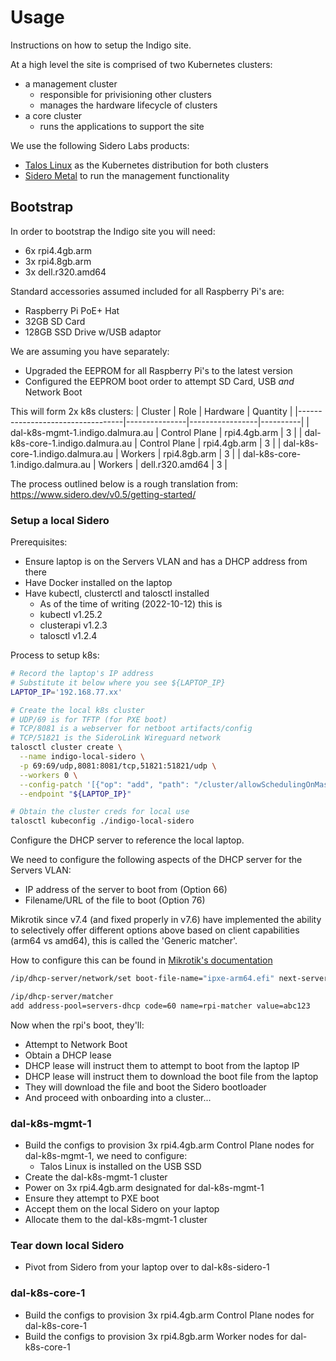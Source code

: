 # Usage

Instructions on how to setup the Indigo site.

At a high level the site is comprised of two Kubernetes clusters:
* a management cluster
  * responsible for privisioning other clusters
  * manages the hardware lifecycle of clusters
* a core cluster
  * runs the applications to support the site

We use the following Sidero Labs products:
* [Talos Linux](https://www.talos.dev/) as the Kubernetes distribution for both clusters
* [Sidero Metal](https://www.sidero.dev/) to run the management functionality

## Bootstrap

In order to bootstrap the Indigo site you will need:
* 6x rpi4.4gb.arm
* 3x rpi4.8gb.arm
* 3x dell.r320.amd64

Standard accessories assumed included for all Raspberry Pi's are:
* Raspberry Pi PoE+ Hat
* 32GB SD Card
* 128GB SSD Drive w/USB adaptor

We are assuming you have separately:
* Upgraded the EEPROM for all Raspberry Pi's to the latest version
* Configured the EEPROM boot order to attempt SD Card, USB *and* Network Boot

This will form 2x k8s clusters:
| Cluster                          | Role          | Hardware        | Quantity |
|----------------------------------|---------------|-----------------|----------|
| dal-k8s-mgmt-1.indigo.dalmura.au | Control Plane | rpi4.4gb.arm    |        3 |
| dal-k8s-core-1.indigo.dalmura.au | Control Plane | rpi4.4gb.arm    |        3 |
| dal-k8s-core-1.indigo.dalmura.au | Workers       | rpi4.8gb.arm    |        3 |
| dal-k8s-core-1.indigo.dalmura.au | Workers       | dell.r320.amd64 |        3 |

The process outlined below is a rough translation from: https://www.sidero.dev/v0.5/getting-started/

### Setup a local Sidero

Prerequisites:
* Ensure laptop is on the Servers VLAN and has a DHCP address from there
* Have Docker installed on the laptop
* Have kubectl, clusterctl and talosctl installed
  * As of the time of writing (2022-10-12) this is
  * kubectl v1.25.2
  * clusterapi v1.2.3
  * talosctl v1.2.4

Process to setup k8s:
```bash
# Record the laptop's IP address
# Substitute it below where you see ${LAPTOP_IP}
LAPTOP_IP='192.168.77.xx'

# Create the local k8s cluster
# UDP/69 is for TFTP (for PXE boot)
# TCP/8081 is a webserver for netboot artifacts/config
# TCP/51821 is the SideroLink Wireguard network
talosctl cluster create \
  --name indigo-local-sidero \
  -p 69:69/udp,8081:8081/tcp,51821:51821/udp \
  --workers 0 \
  --config-patch '[{"op": "add", "path": "/cluster/allowSchedulingOnMasters", "value": true}]' \
  --endpoint "${LAPTOP_IP}"

# Obtain the cluster creds for local use
talosctl kubeconfig ./indigo-local-sidero
```

Configure the DHCP server to reference the local laptop.

We need to configure the following aspects of the DHCP server for the Servers VLAN:
* IP address of the server to boot from (Option 66)
* Filename/URL of the file to boot (Option 76)

Mikrotik since v7.4 (and fixed properly in v7.6) have implemented the ability to selectively offer different options above based on client capabilities (arm64 vs amd64), this is called the 'Generic matcher'.

How to configure this can be found in [Mikrotik's documentation](https://help.mikrotik.com/docs/display/ROS/DHCP#DHCP-Genericmatcher)

```bash
/ip/dhcp-server/network/set boot-file-name="ipxe-arm64.efi" next-server="${LAPTOP_IP}" [find name="servers-dhcp"]

/ip/dhcp-server/matcher
add address-pool=servers-dhcp code=60 name=rpi-matcher value=abc123
```

Now when the rpi's boot, they'll:
* Attempt to Network Boot
* Obtain a DHCP lease
* DHCP lease will instruct them to attempt to boot from the laptop IP
* DHCP lease will instruct them to download the boot file from the laptop
* They will download the file and boot the Sidero bootloader
* And proceed with onboarding into a cluster...

### dal-k8s-mgmt-1

* Build the configs to provision 3x rpi4.4gb.arm Control Plane nodes for dal-k8s-mgmt-1, we need to configure:
  * Talos Linux is installed on the USB SSD
* Create the dal-k8s-mgmt-1 cluster
* Power on 3x rpi4.4gb.arm designated for dal-k8s-mgmt-1
* Ensure they attempt to PXE boot
* Accept them on the local Sidero on your laptop
* Allocate them to the dal-k8s-mgmt-1 cluster

### Tear down local Sidero

* Pivot from Sidero from your laptop over to dal-k8s-sidero-1

### dal-k8s-core-1

* Build the configs to provision 3x rpi4.4gb.arm Control Plane nodes for dal-k8s-core-1
* Build the configs to provision 3x rpi4.8gb.arm Worker nodes for dal-k8s-core-1

